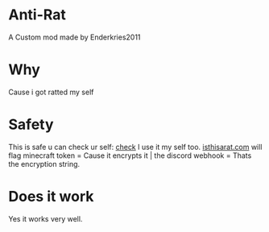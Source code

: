 # Anti-Rat
A Custom mod made by Enderkries2011

# Why
Cause i got ratted my self

# Safety
This is safe u can check ur self: [check](isthisarat.com)
 I use it my self too.
[isthisarat.com](Isthisarat.com) will flag minecraft token = Cause it encrypts it | the discord webhook = Thats the encryption string.

# Does it work
Yes it works very well.
